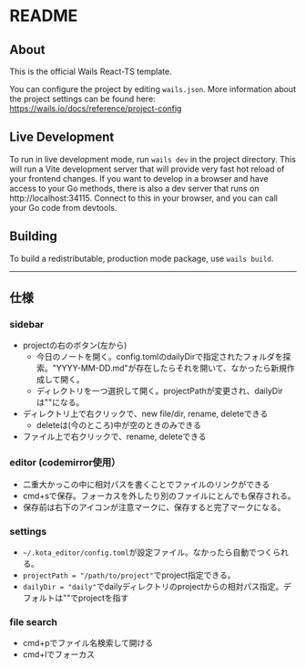 # README

## About

This is the official Wails React-TS template.

You can configure the project by editing `wails.json`. More information about the project settings can be found
here: https://wails.io/docs/reference/project-config

## Live Development

To run in live development mode, run `wails dev` in the project directory. This will run a Vite development
server that will provide very fast hot reload of your frontend changes. If you want to develop in a browser
and have access to your Go methods, there is also a dev server that runs on http://localhost:34115. Connect
to this in your browser, and you can call your Go code from devtools.

## Building

To build a redistributable, production mode package, use `wails build`.

---

## 仕様
### sidebar
- projectの右のボタン(左から)
  - 今日のノートを開く。config.tomlのdailyDirで指定されたフォルダを探索。"YYYY-MM-DD.md"が存在したらそれを開いて、なかったら新規作成して開く。
  - ディレクトリを一つ選択して開く。projectPathが変更され、dailyDirは""になる。
- ディレクトリ上で右クリックで、new file/dir, rename, deleteできる
  - deleteは(今のところ)中が空のときのみできる
- ファイル上で右クリックで、rename, deleteできる

### editor (codemirror使用）
- 二重大かっこの中に相対パスを書くことでファイルのリンクができる
- cmd+sで保存。フォーカスを外したり別のファイルにとんでも保存される。
- 保存前は右下のアイコンが注意マークに、保存すると完了マークになる。

### settings
- `~/.kota_editor/config.toml`が設定ファイル。なかったら自動でつくられる。
- `projectPath = "/path/to/project"`でproject指定できる。
- `dailyDir = "daily"`でdailyディレクトリのprojectからの相対パス指定。デフォルトは""でprojectを指す

### file search
- cmd+pでファイル名検索して開ける
- cmd+lでフォーカス
